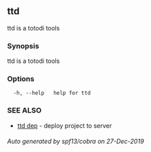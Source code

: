 ## ttd

ttd is a totodi tools

### Synopsis

ttd is a totodi tools

### Options

```
  -h, --help   help for ttd
```

### SEE ALSO

* [ttd dep](ttd_dep.md)	 - deploy project to server

###### Auto generated by spf13/cobra on 27-Dec-2019
